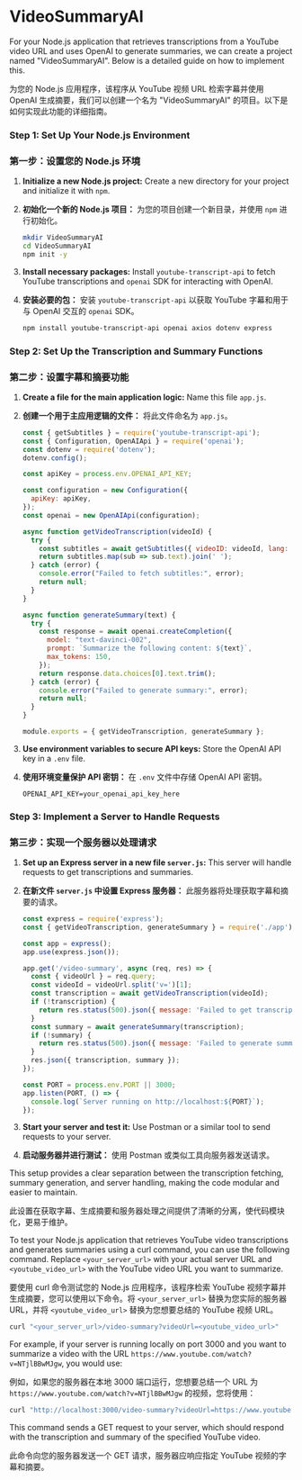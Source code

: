 # VideoSummaryAI 
For your Node.js application that retrieves transcriptions from a YouTube video URL and uses OpenAI to generate summaries, we can create a project named "VideoSummaryAI". Below is a detailed guide on how to implement this.

为您的 Node.js 应用程序，该程序从 YouTube 视频 URL 检索字幕并使用 OpenAI 生成摘要，我们可以创建一个名为 "VideoSummaryAI" 的项目。以下是如何实现此功能的详细指南。

### Step 1: Set Up Your Node.js Environment
### 第一步：设置您的 Node.js 环境

1. **Initialize a new Node.js project:**
   Create a new directory for your project and initialize it with `npm`.

1. **初始化一个新的 Node.js 项目：**
   为您的项目创建一个新目录，并使用 `npm` 进行初始化。

   ```bash
   mkdir VideoSummaryAI
   cd VideoSummaryAI
   npm init -y
   ```

2. **Install necessary packages:**
   Install `youtube-transcript-api` to fetch YouTube transcriptions and `openai` SDK for interacting with OpenAI.

2. **安装必要的包：**
   安装 `youtube-transcript-api` 以获取 YouTube 字幕和用于与 OpenAI 交互的 `openai` SDK。

   ```bash
   npm install youtube-transcript-api openai axios dotenv express
   ```

### Step 2: Set Up the Transcription and Summary Functions
### 第二步：设置字幕和摘要功能

1. **Create a file for the main application logic:**
   Name this file `app.js`.

1. **创建一个用于主应用逻辑的文件：**
   将此文件命名为 `app.js`。

   ```javascript
   const { getSubtitles } = require('youtube-transcript-api');
   const { Configuration, OpenAIApi } = require('openai');
   const dotenv = require('dotenv');
   dotenv.config();

   const apiKey = process.env.OPENAI_API_KEY;

   const configuration = new Configuration({
     apiKey: apiKey,
   });
   const openai = new OpenAIApi(configuration);

   async function getVideoTranscription(videoId) {
     try {
       const subtitles = await getSubtitles({ videoID: videoId, lang: 'en' });
       return subtitles.map(sub => sub.text).join(' ');
     } catch (error) {
       console.error("Failed to fetch subtitles:", error);
       return null;
     }
   }

   async function generateSummary(text) {
     try {
       const response = await openai.createCompletion({
         model: "text-davinci-002",
         prompt: `Summarize the following content: ${text}`,
         max_tokens: 150,
       });
       return response.data.choices[0].text.trim();
     } catch (error) {
       console.error("Failed to generate summary:", error);
       return null;
     }
   }

   module.exports = { getVideoTranscription, generateSummary };
   ```

2. **Use environment variables to secure API keys:**
   Store the OpenAI API key in a `.env` file.

2. **使用环境变量保护 API 密钥：**
   在 `.env` 文件中存储 OpenAI API 密钥。

   ```
   OPENAI_API_KEY=your_openai_api_key_here
   ```

### Step 3: Implement a Server to Handle Requests
### 第三步：实现一个服务器以处理请求

1. **Set up an Express server in a new file `server.js`:**
   This server will handle requests to get transcriptions and summaries.

1. **在新文件 `server.js` 中设置 Express 服务器：**
   此服务器将处理获取字幕和摘要的请求。

   ```javascript
   const express = require('express');
   const { getVideoTranscription, generateSummary } = require('./app');

   const app = express();
   app.use(express.json());

   app.get('/video-summary', async (req, res) => {
     const { videoUrl } = req.query;
     const videoId = videoUrl.split('v=')[1];
     const transcription = await getVideoTranscription(videoId);
     if (!transcription) {
       return res.status(500).json({ message: 'Failed to get transcription' });
     }
     const summary = await generateSummary(transcription);
     if (!summary) {
       return res.status(500).json({ message: 'Failed to generate summary' });
     }
     res.json({ transcription, summary });
   });

   const PORT = process.env.PORT || 3000;
   app.listen(PORT, () => {
     console.log(`Server running on http://localhost:${PORT}`);
   });
   ```

2. **Start your server and test it:**
   Use Postman or a similar tool to send requests to your server.

2. **启动服务器并进行测试：**
   使用 Postman 或类似工具向服务器发送请求。

This setup provides a clear separation between the transcription fetching, summary generation, and server handling, making the code modular and easier to maintain.

此设置在获取字幕、生成摘要和服务器处理之间提供了清晰的分离，使代码模块化，更易于维护。

To test your Node.js application that retrieves YouTube video transcriptions and generates summaries using a curl command, you can use the following command. Replace `<your_server_url>` with your actual server URL and `<youtube_video_url>` with the YouTube video URL you want to summarize.

要使用 curl 命令测试您的 Node.js 应用程序，该程序检索 YouTube 视频字幕并生成摘要，您可以使用以下命令。将 `<your_server_url>` 替换为您实际的服务器 URL，并将 `<youtube_video_url>` 替换为您想要总结的 YouTube 视频 URL。

```bash
curl "<your_server_url>/video-summary?videoUrl=<youtube_video_url>"
```

For example, if your server is running locally on port 3000 and you want to summarize a video with the URL `https://www.youtube.com/watch?v=NTjlBBwMJgw`, you would use:

例如，如果您的服务器在本地 3000 端口运行，您想要总结一个 URL 为 `https://www.youtube.com/watch?v=NTjlBBwMJgw` 的视频，您将使用：

```bash
curl "http://localhost:3000/video-summary?videoUrl=https://www.youtube.com/watch?v=NTjlBBwMJgw"
```

This command sends a GET request to your server, which should respond with the transcription and summary of the specified YouTube video.

此命令向您的服务器发送一个 GET 请求，服务器应响应指定 YouTube 视频的字幕和摘要。



